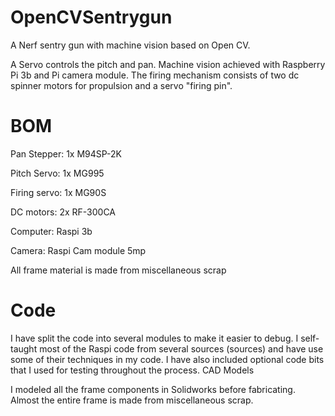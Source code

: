 # OpenCVSentrygun
A Nerf sentry gun with machine vision based on Open CV.

A Servo controls the pitch and pan. Machine vision achieved with Raspberry Pi 3b and Pi camera module. The firing mechanism consists of two dc spinner motors for propulsion and a servo "firing pin".

# BOM

Pan Stepper: 1x M94SP-2K

Pitch Servo: 1x MG995

Firing servo: 1x MG90S

DC motors: 2x RF-300CA

Computer: Raspi 3b

Camera: Raspi Cam module 5mp

All frame material is made from miscellaneous scrap

# Code

I have split the code into several modules to make it easier to debug. I self-taught most of the Raspi code from several sources (sources) and have use some of their techniques in my code. I have also included optional code bits that I used for testing throughout the process.
CAD Models

I modeled all the frame components in Solidworks before fabricating. Almost the entire frame is made from miscellaneous scrap.
